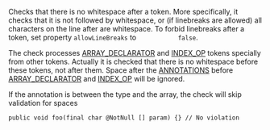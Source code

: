 Checks that there is no whitespace after a token. More specifically, it
checks that it is not followed by whitespace, or (if linebreaks are
allowed) all characters on the line after are whitespace. To forbid
linebreaks after a token, set property `allowLineBreaks` to
`           false`.

The check processes
[ARRAY_DECLARATOR](apidocs/com/puppycrawl/tools/checkstyle/api/TokenTypes.html#ARRAY_DECLARATOR)
and
[INDEX_OP](apidocs/com/puppycrawl/tools/checkstyle/api/TokenTypes.html#INDEX_OP)
tokens specially from other tokens. Actually it is checked that there is
no whitespace before these tokens, not after them. Space after the
[ANNOTATIONS](apidocs/com/puppycrawl/tools/checkstyle/api/TokenTypes.html#ANNOTATIONS)
before
[ARRAY_DECLARATOR](apidocs/com/puppycrawl/tools/checkstyle/api/TokenTypes.html#ARRAY_DECLARATOR)
and
[INDEX_OP](apidocs/com/puppycrawl/tools/checkstyle/api/TokenTypes.html#INDEX_OP)
will be ignored.

If the annotation is between the type and the array, the check will skip
validation for spaces

    public void foo(final char @NotNull [] param) {} // No violation
